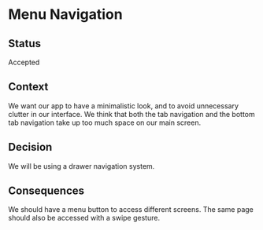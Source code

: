 # Menu Navigation

## Status
Accepted

## Context
We want our app to have a minimalistic look, and to avoid unnecessary clutter in our interface. We think that both the tab navigation and the bottom tab navigation take up too much space on our main screen.

## Decision
We will be using a drawer navigation system.

## Consequences
We should have a menu button to access different screens. The same page should also be accessed with a swipe gesture. 